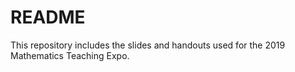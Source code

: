 # README

This repository includes the slides and handouts used for the 2019 Mathematics Teaching Expo.
